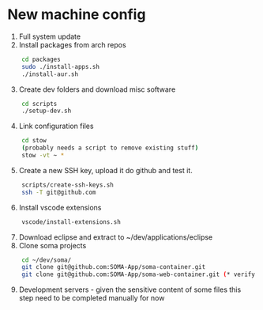 # New machine config

1. Full system update
2. Install packages from arch repos
```bash
    cd packages
    sudo ./install-apps.sh
    ./install-aur.sh
```
3. Create dev folders and download misc software
```bash
    cd scripts
    ./setup-dev.sh
```
4. Link configuration files
```bash
    cd stow
    (probably needs a script to remove existing stuff)
    stow -vt ~ *
```
5. Create a new SSH key, upload it do github and test it.
```bash
    scripts/create-ssh-keys.sh
    ssh -T git@github.com
```
6. Install vscode extensions
```bash
    vscode/install-extensions.sh
```
7. Download eclipse and extract to ~/dev/applications/eclipse
8. Clone soma projects
```bash
    cd ~/dev/soma/
    git clone git@github.com:SOMA-App/soma-container.git
    git clone git@github.com:SOMA-App/soma-web-container.git (* verify scripts)
```
9. Development servers - given the sensitive content of some files this step need to be completed manually for now
